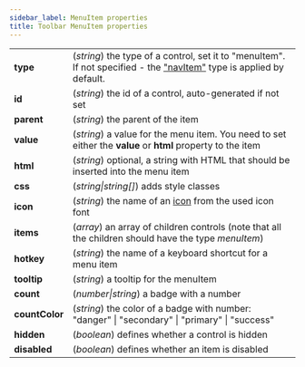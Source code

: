 ```yaml
---
sidebar_label: MenuItem properties
title: Toolbar MenuItem properties
---
```


<table class="webixdoc_links">
	<tbody>
        <tr>
			<td class="webixdoc_links0"><b>type</b></td>
			<td>(<i>string</i>) the type of a control, set it to "menuItem". If not specified - the <a href="../../toolbar/navitem">"navItem"</a> type is applied by default.</td>
		</tr>
        <tr>
			<td class="webixdoc_links0"><b>id</b></td>
			<td>(<i>string</i>) the id of a control, auto-generated if not set</td>
		</tr>
		<tr>
			<td class="webixdoc_links0"><b>parent</b></td>
			<td>(<i>string</i>) the parent of the item</td>
		</tr>
		 <tr>
			<td class="webixdoc_links0"><b>value</b></td>
			<td>(<i>string</i>)  a value for the menu item. You need to set either the <b>value</b> or <b>html</b> property to the item</td>
		</tr>
		<tr>
			<td class="webixdoc_links0"><b>html</b></td>
			<td>(<i>string</i>) optional, a string with HTML that should be inserted into the menu item</td>
		</tr>
		<tr>
			<td class="webixdoc_links0"><b>css</b></td>
			<td>(<i>string|string[]</i>) adds style classes</td>
		</tr>
        <tr>
			<td class="webixdoc_links0"><b>icon</b></td>
			<td>(<i>string</i>) the name of an <a href="../../toolbar/customization">icon</a> from the used icon font</td>
		</tr>
        <tr>
			<td class="webixdoc_links0"><b>items</b></td>
			<td>(<i>array</i>) an array of children controls (note that all the children should have the type <i>menuItem</i>)</td>
		</tr>
		<tr>
			<td class="webixdoc_links0"><b>hotkey</b></td>
			<td>(<i>string</i>) the name of a keyboard shortcut for a menu item</td>
		</tr>
		<tr>
			<td class="webixdoc_links0"><b>tooltip</b></td>
			<td>(<i>string</i>) a tooltip for the menuItem</td>
		</tr>
         <tr>
			<td class="webixdoc_links0"><b>count</b></td>
			<td>(<i>number|string</i>) a badge with a number</td>
		</tr>
        <tr>
			<td class="webixdoc_links0"><b>countColor</b></td>
			<td>(<i>string</i>) the color of a badge with number: "danger" | "secondary" | "primary" | "success" </td>
		</tr>
        <tr>
			<td class="webixdoc_links0"><b>hidden</b></td>
			<td>(<i>boolean</i>) defines whether a control is hidden</td>
		</tr>
		<tr>
			<td class="webixdoc_links0"><b>disabled</b></td>
			<td>(<i>boolean</i>) defines whether an item is disabled</td>
		</tr>
    </tbody>
</table>
